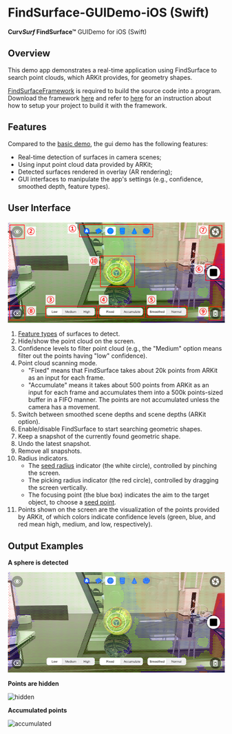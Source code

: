 # FindSurface-GUIDemo-iOS (Swift)

**Curv*Surf* FindSurface™** GUIDemo for iOS (Swift)



## Overview

This demo app demonstrates a real-time application using FindSurface to search point clouds, which ARKit provides, for geometry shapes. 

[FindSurfaceFramework](https://github.com/CurvSurf/FindSurface-iOS) is required to build the source code into a program. Download the framework [here](https://github.com/CurvSurf/FindSurface-iOS/releases) and refer to [here](https://github.com/CurvSurf/FindSurface-iOS/blob/master/How-to-import-FindSurface-Framework-to-your-project.md) for an instruction about how to setup your project to build it with the framework.



## Features

Compared to the [basic demo](https://github.com/CurvSurf/FindSurface-BasicDemo-iOS), the gui demo has the following features:

- Real-time detection of surfaces in camera scenes;
- Using input point cloud data provided by ARKit;
- Detected surfaces rendered in overlay (AR rendering);
- GUI interfaces to manipulate the app's settings (e.g., confidence, smoothed depth, feature types).



## User Interface

![fixed](images/fixed.png)

1. [Feature types](https://github.com/CurvSurf/FindSurface#auto-detection) of surfaces to detect.
2. Hide/show the point cloud on the screen.
3. Confidence levels to filter point cloud (e.g., the "Medium" option means filter out the points having "low" confidence).
4. Point cloud scanning mode.
    - "Fixed" means that FindSurface takes about 20k points from ARKit as an input for each frame.
    - "Accumulate" means it takes about 500 points from ARKit as an input for each frame and accumulates them into a 500k points-sized buffer in a FIFO manner. The points are not accumulated unless the camera has a movement.
5. Switch between smoothed scene depths and scene depths (ARKit option).
6.  Enable/disable FindSurface to start searching geometric shapes.
7. Keep a snapshot of the currently found geometric shape.
8. Undo the latest snapshot.
9. Remove all snapshots.
10. Radius indicators.
    - The [seed radius](https://github.com/CurvSurf/FindSurface#how-does-it-work) indicator (the white circle), controlled by pinching the screen.
    - The picking radius indicator (the red circle), controlled by dragging the screen vertically.
    - The focusing point (the blue box) indicates the aim to the target object, to choose a [seed point](https://github.com/CurvSurf/FindSurface#how-does-it-work).
11. Points shown on the screen are the visualization of the points provided by ARKit, of which colors indicate confidence levels (green, blue, and red mean high, medium, and low, respectively).



## Output Examples

**A sphere is detected**

![fixed](images/fixed-original.png)



**Points are hidden**

![hidden](images/hidden-original.png)



**Accumulated points**

![accumulated](images/accumulated-original.png)

